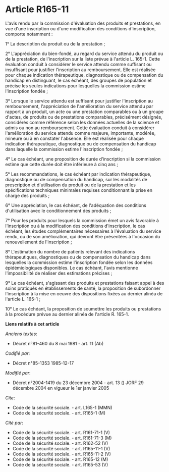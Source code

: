 # Article R165-11

L'avis rendu par la commission d'évaluation des produits et prestations, en vue d'une inscription ou d'une modification des
conditions d'inscription, comporte notamment :

1° La description du produit ou de la prestation ;

2° L'appréciation du bien-fondé, au regard du service attendu du produit ou de la prestation, de l'inscription sur la liste
prévue à l'article L. 165-1. Cette évaluation conduit à considérer le service attendu comme suffisant ou insuffisant pour
justifier l'inscription au remboursement. Elle est réalisée pour chaque indication thérapeutique, diagnostique ou de
compensation du handicap en distinguant, le cas échéant, des groupes de population et précise les seules indications pour
lesquelles la commission estime l'inscription fondée ;

3° Lorsque le service attendu est suffisant pour justifier l'inscription au remboursement, l'appréciation de l'amélioration
du service attendu par rapport à un produit, un acte ou une prestation comparables ou à un groupe d'actes, de produits ou de
prestations comparables, précisément désignés, considérés comme référence selon les données actuelles de la science et admis
ou non au remboursement. Cette évaluation conduit à considérer l'amélioration du service attendu comme majeure, importante,
modérée, mineure ou à en constater l'absence. Elle est réalisée pour chaque indication thérapeutique, diagnostique ou de
compensation du handicap dans laquelle la commission estime l'inscription fondée ;

4° Le cas échéant, une proposition de durée d'inscription si la commission estime que cette durée doit être inférieure à cinq
ans ;

5° Les recommandations, le cas échéant par indication thérapeutique, diagnostique ou de compensation du handicap, sur les
modalités de prescription et d'utilisation du produit ou de la prestation et les spécifications techniques minimales requises
conditionnant la prise en charge des produits ;

6° Une appréciation, le cas échéant, de l'adéquation des conditions d'utilisation avec le conditionnement des produits ;

7° Pour les produits pour lesquels la commission émet un avis favorable à l'inscription ou à la modification des conditions
d'inscription, le cas échéant, les études complémentaires nécessaires à l'évaluation du service rendu, ou de son
amélioration, qui devront être présentées à l'occasion du renouvellement de l'inscription ;

8° L'estimation du nombre de patients relevant des indications thérapeutiques, diagnostiques ou de compensation du handicap
dans lesquelles la commission estime l'inscription fondée selon les données épidémiologiques disponibles. Le cas échéant,
l'avis mentionne l'impossibilité de réaliser des estimations précises ;

9° Le cas échéant, s'agissant des produits et prestations faisant appel à des soins pratiqués en établissements de santé, la
proposition de subordonner l'inscription à la mise en oeuvre des dispositions fixées au dernier alinéa de l'article L.
165-1 ;

10° Le cas échéant, la proposition de soumettre les produits ou prestations à la procédure prévue au dernier alinéa de
l'article R. 165-1.

**Liens relatifs à cet article**

_Anciens textes_:

  - Décret n°81-460 du 8 mai 1981 - art. 11 (Ab)

_Codifié par_:

  - Décret n°85-1353 1985-12-17

_Modifié par_:

  - Décret n°2004-1419 du 23 décembre 2004 - art. 13 () JORF 29 décembre 2004 en vigueur le 1er janvier 2005

_Cite_:

  - Code de la sécurité sociale. - art. L165-1 (MMN)
  - Code de la sécurité sociale. - art. R165-1 (M)

_Cité par_:

  - Code de la sécurité sociale. - art. R161-71-1 (V)
  - Code de la sécurité sociale. - art. R161-71-3 (M)
  - Code de la sécurité sociale. - art. R162-52 (V)
  - Code de la sécurité sociale. - art. R165-11-1 (V)
  - Code de la sécurité sociale. - art. R165-11-2 (V)
  - Code de la sécurité sociale. - art. R165-12 (M)
  - Code de la sécurité sociale. - art. R165-53 (V)
